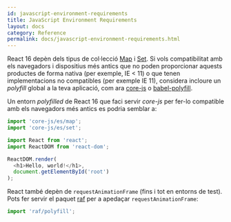 ```yaml
---
id: javascript-environment-requirements
title: JavaScript Environment Requirements
layout: docs
category: Reference
permalink: docs/javascript-environment-requirements.html
---
```


React 16 depèn dels tipus de col·lecció [Map](https://developer.mozilla.org/ca/docs/Web/JavaScript/Referencia/Objectes_globals/Map) i [Set](https://developer.mozilla.org/ca/docs/Web/JavaScript/Reference/Global_Objects/Set). Si vols compatibilitat amb els navegadors i dispositius més antics que no poden proporcionar aquests productes de forma nativa (per exemple, IE < 11) o que tenen implementacions no compatibles (per exemple IE 11), considera incloure un *polyfill* global a la teva aplicació, com ara [core-js](https:github.com/zloirock/core-js) o [babel-polyfill](https:babeljs.io/docs/age).

Un entorn *polyfilled* de React 16 que faci servir *core-js* per fer-lo compatible amb els navegadors més antics es podria semblar a:

```js
import 'core-js/es/map';
import 'core-js/es/set';

import React from 'react';
import ReactDOM from 'react-dom';

ReactDOM.render(
  <h1>Hello, world!</h1>,
  document.getElementById('root')
);
```

React també depèn de `requestAnimationFrame` (fins i tot en entorns de test). 
Pots fer servir el paquet [raf](https://www.npmjs.com/package/raf) per a apedaçar `requestAnimationFrame`:

```js
import 'raf/polyfill';
```
